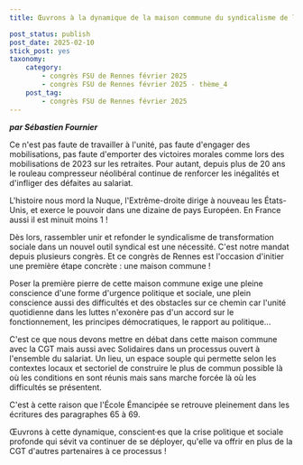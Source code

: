 ```yaml
---
title: Œuvrons à la dynamique de la maison commune du syndicalisme de lutte et de transformation sociale

post_status: publish
post_date: 2025-02-10
stick_post: yes
taxonomy:
    category:
        - congrès FSU de Rennes février 2025
        - congrès FSU de Rennes février 2025 - thème_4
    post_tag:
        - congrès FSU de Rennes février 2025
---
```


***par Sébastien Fournier***

Ce n'est pas faute de travailler à l'unité, pas faute d'engager des mobilisations, pas faute d'emporter des victoires morales comme lors des mobilisations de 2023 sur les retraites. Pour autant, depuis plus de 20 ans le rouleau compresseur néolibéral continue de renforcer les inégalités et d'infliger des défaites au salariat.

L'histoire nous mord la Nuque, l'Extrême-droite dirige à nouveau les États-Unis, et exerce le pouvoir dans une dizaine de pays Européen. En France aussi il est minuit moins 1 !

Dès lors, rassembler unir et refonder le syndicalisme de transformation sociale dans un nouvel outil syndical est une nécessité. C'est notre mandat depuis plusieurs congrès. Et ce congrès de Rennes est l'occasion d'initier une première étape concrète : une maison commune !

Poser la première pierre de cette maison commune exige une pleine conscience d'une forme d'urgence politique et sociale, une plein conscience aussi des difficultés et des obstacles sur ce chemin car l'unité quotidienne dans les luttes n'exonère pas d'un accord sur le fonctionnement, les principes démocratiques, le rapport au politique...

C'est ce que nous devons mettre en débat dans cette maison commune avec la CGT mais aussi avec Solidaires dans un processus ouvert à l'ensemble du salariat. Un lieu, un espace souple qui permette selon les contextes locaux et sectoriel de construire le plus de commun possible là où les conditions en sont réunis mais sans marche forcée là où les difficultés se présentent.

C'est à cette raison que l'École Émancipée se retrouve pleinement dans les écritures des paragraphes 65 à 69.

Œuvrons à cette dynamique, conscient·es que la crise politique et sociale profonde qui sévit va continuer de se déployer, qu'elle va offrir en plus de la CGT d'autres partenaires à ce processus !
